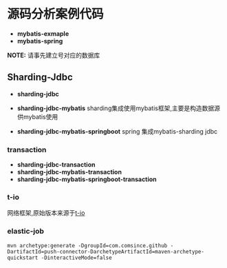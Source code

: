 # 源码分析案例代码

* __mybatis-exmaple__
* __mybatis-spring__

**NOTE:** 请事先建立号对应的数据库

## Sharding-Jdbc

* __sharding-jdbc__
* __sharding-jdbc-mybatis__
sharding集成使用mybatis框架,主要是构造数据源供mybatis使用

* __sharding-jdbc-mybatis-springboot__
spring 集成mybatis-sharding jdbc

### transaction

* __sharding-jdbc-transaction__
* __sharding-jdbc-mybatis-transaction__
* __sharding-jdbc-mybatis-springboot-transaction__


### t-io
网络框架,原始版本来源于[t-io](https://github.com/tywo45/t-io)

### elastic-job


```shell
mvn archetype:generate -DgroupId=com.comsince.github -DartifactId=push-connector-DarchetypeArtifactId=maven-archetype-quickstart -DinteractiveMode=false
```